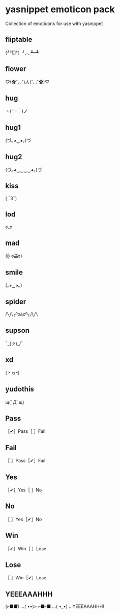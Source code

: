 # yasnippet emoticon pack

Collection of emoticons for use with yasnippet

## fliptable
(╯°□°）╯︵ ┻━┻
## flower
♡(✿ˇ◡ˇ)人(ˇ◡ˇ✿)♡
## hug
ヽ(´ー｀)ノ
## hug1
(づ｡◕‿◕｡)づ
## hug2
(づ｡◕‿‿‿‿◕｡)づ
## kiss
( ¯3¯)
## lod
ಠ_ಠ
## mad
(╬ ಠ益ಠ)
## smile
(｡◕‿◕｡)
## spider
/╲/\╭ºoꍘoº╮/\╱\
## supson
¯\_(ツ)_/¯
## xd
( ˃ ヮ˂)
## yudothis
щ(ﾟДﾟщ)
## Pass
［✔］Pass［ ］Fail
## Fail
［ ］Pass［✔］Fail
## Yes
［✔］Yes［ ］No
## No
［ ］Yes［✔］No
## Win
［✔］Win［ ］Lose
## Lose
［ ］Win［✔］Lose
## YEEEAAAHHH
(⌐■_■) ...( •_•)> ⌐■-■ ...( •_•) ...YEEEAAAHHH!
